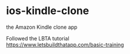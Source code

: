 # ios-kindle-clone
the Amazon Kindle clone app

Followed the LBTA tutorial<br>
https://www.letsbuildthatapp.com/basic-training
